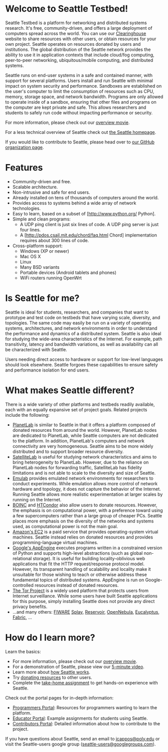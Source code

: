 # Welcome to Seattle Testbed!

Seattle Testbed is a platform for networking and distributed systems research. 
It's free, community-driven, and offers a large deployment of computers 
spread across the world. You can use our [Clearinghouse](https://seattleclearinghouse.poly.edu/) 
website to share resources with other users, or obtain resources for your own 
project.  Seattle operates on resources donated by users and institutions. 
The global distribution of the Seattle network provides the ability to use it 
in application contexts that include cloud/fog computing, peer-to-peer 
networking, ubiquitous/mobile computing, and distributed systems.

Seattle runs on end-user systems in a safe and contained manner, with support 
for several platforms. Users install and run Seattle with minimal impact on 
system security and performance. Sandboxes are established on the user's 
computer to limit the consumption of resources such as CPU, memory, storage 
space, and network bandwidth. Programs are only allowed to operate inside of 
a sandbox, ensuring that other files and programs on the computer are kept 
private and safe. This allows researchers and students to safely run code without 
impacting performance or security.

For more information, please check out our 
[overview movie](http://seattle.poly.edu/static/SeattleMovieFinal.mov).

For a less technical overview of Seattle check out 
[the Seattle homepage](https://seattle.poly.edu/html/).

If you would like to contribute to Seattle, please head over to 
[our GitHub organization page](https://github.com/SeattleTestbed).


# Features
* Community-driven and free.
* Scalable architecture.
* Non-intrusive and safe for end users.
* Already installed on tens of thousands of computers around the world.
* Provides access to systems behind a wide array of network technologies.
* Easy to learn, based on a subset of [http://www.python.org/ Python].
* Simple and clean programs:
  * A UDP ping client is just six lines of code. A UDP ping server is just four lines.
   * A [http://pdos.csail.mit.edu/chord/faq.html Chord] implementation requires about 300 lines of code.
* Cross-platform support:
   * Windows (XP or newer)
   * Mac OS X
   * Linux
   * Many BSD variants
   * Portable devices (Android tablets and phones)
   * WiFi routers running OpenWrt


# Is Seattle for me?
Seattle is ideal for students, researchers, and companies that want to 
prototype and test code on testbeds that have varying scale, diversity, and 
topologies. The same code may easily be run on a variety of operating 
systems, architectures, and network environments in order to understand the 
performance and dynamics of a distributed system. Seattle is also ideal for 
studying the wide-area characteristics of the Internet. For example, path 
transitivity, latency and bandwidth variations, as well as availability can 
all be characterized with Seattle.

Users needing direct access to hardware or support for low-level languages 
should look elsewhere. Seattle forgoes these capabilities to ensure safety 
and performance isolation for end users.


# What makes Seattle different?

There is a wide variety of other platforms and testbeds readily available, 
each with an equally expansive set of project goals. Related projects 
include the following:
 
 * [PlanetLab](http://www.planet-lab.org/) is similar to Seattle in that it offers a platform composed of donated resources from around the world. However, PlanetLab nodes are dedicated to PlanetLab, while Seattle computers are not dedicated to the platform. In addition, PlanetLab's computers and network connectivity are very homogeneous. Seattle aims to be more widely distributed and to support broader resource diversity.
 * [SatelliteLab](http://satellitelab.mpi-sws.mpg.de/) is useful for studying network characteristics and aims to bring heterogeneity to PlanetLab. However, due to the reliance on PlanetLab nodes for forwarding traffic, SatelliteLab has fidelity limitations and is not able to scale to the diversity and size of Seattle.
 * [Emulab](http://www.emulab.net/) provides emulated network environments for researchers to conduct experiments. While emulation allows more control of network hardware and topology, it does not capture the behavior of the Internet. Running Seattle allows more realistic experimentation at larger scales by running on the Internet.
 * [BOINC](http://boinc.berkeley.edu/) and [HTCondor](http://www.cs.wisc.edu/htcondor/) also allow users to donate resources. However, the emphasis is on computational power, with a preference toward using a few supercomputers rather than a large group of cheaper PCs. Seattle places more emphasis on the diversity of the networks and systems used, as computational power is not the main goal.
 * [Amazon's EC2](http://aws.amazon.com/ec2/) is a paid service that provides operating-system virtual machines. Seattle instead relies on donated resources and provides programming-language virtual machines. 
 * [Google's AppEngine](http://code.google.com/appengine/) executes programs written in a constrained version of Python and supports high-level abstractions (such as global non-relational storage). It is useful for building locality-oblivious web applications that fit the HTTP request/response protocol model. However, its transparent handling of scalability and locality make it unsuitable for those wishing to teach or otherwise address these fundamental topics of distributed systems. AppEngine is run on Google-controlled resources instead of donated resources.
 * [The Tor Project](https://www.torproject.org/) is a widely used platform that protects users from Internet surveillance.   While some users have built Seattle applications for this purpose, simply installing Seattle does not provide any direct privacy benefits.   
 * ...and many others: [FIWARE](https://www.fiware.org/) [Splay](https://github.com/splay-project/splay), [Reservoir](http://www.reservoir-fp7.eu/), [OpenNebula](http://www.opennebula.org/), [Eucalyptus](http://open.eucalyptus.com/), [Fabric](http://www.cs.cornell.edu/projects/fabric/index.html), ...


# How do I learn more?

Learn the basics:

 * For more information, please check out our [ overview movie](http://seattle.poly.edu/static/SeattleMovieFinal.mov).
 * For a demonstration of Seattle, please view our [5-minute video](https://seattle.poly.edu/static/demo.mov).
 * Learn more about [how Seattle works](UnderstandingSeattle/UnderstandingSeattle.wiki).
 * Try [donating resources](UnderstandingSeattle/DonatingResources.wiki) to other users.
 * Complete the [take-home assignment](EducationalAssignments/TakeHome.wiki) to get hands-on experience with Seattle.

Check out the portal pages for in-depth information:

 * [Programmers Portal](Programming/ProgrammersPage.wiki): Resources for programmers wanting to learn the platform.
 * [Educator Portal](EducationalAssignments/EducatorsPage.wiki): Example assignments for students using Seattle.
 * [Contributors Portal](ContributorsPage.wiki): Detailed information about how to contribute to the project.

If you have questions about Seattle, send an email to jcappos@poly.edu 
or visit the Seattle-users google group (seattle-users@googlegroups.com).
